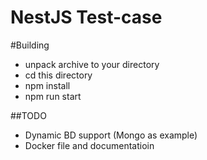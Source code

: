 # NestJS Test-case

#Building
- unpack archive to your directory
- cd this directory
- npm install
- npm run start

##TODO
- Dynamic BD support (Mongo as example)
- Docker file and documentatioin